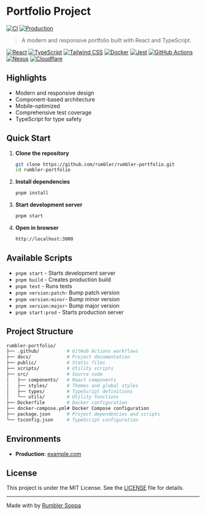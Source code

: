 # Portfolio Project 

[![CI](https://github.com/rumbler/rumbler-portfolio/actions/workflows/ci.yml/badge.svg)](https://github.com/rumbler/rumbler-portfolio/actions/workflows/ci.yml)
[![Production](https://github.com/rumbler/rumbler-portfolio/actions/workflows/production.yml/badge.svg)](https://github.com/rumbler/rumbler-portfolio/actions/workflows/production.yml)

> A modern and responsive portfolio built with React and TypeScript.

[![React](https://img.shields.io/badge/React-20232A?style=for-the-badge&logo=react&logoColor=61DAFB)](https://reactjs.org/)
[![TypeScript](https://img.shields.io/badge/TypeScript-007ACC?style=for-the-badge&logo=typescript&logoColor=white)](https://www.typescriptlang.org/)
[![Tailwind CSS](https://img.shields.io/badge/Tailwind_CSS-38B2AC?style=for-the-badge&logo=tailwind-css&logoColor=white)](https://tailwindcss.com/)
[![Docker](https://img.shields.io/badge/Docker-2CA5E0?style=for-the-badge&logo=docker&logoColor=white)](https://www.docker.com/)
[![Jest](https://img.shields.io/badge/Jest-C21325?style=for-the-badge&logo=jest&logoColor=white)](https://jestjs.io/)
[![GitHub Actions](https://img.shields.io/badge/github%20actions-%232671E5.svg?style=for-the-badge&logo=githubactions&logoColor=white)](https://github.com/features/actions)
[![Nexus](https://img.shields.io/badge/Nexus%20Repository-143752?style=for-the-badge&logo=sonatype&logoColor=white)](https://www.sonatype.com/products/nexus-repository)
[![Cloudflare](https://img.shields.io/badge/Cloudflare-F38020?style=for-the-badge&logo=cloudflare&logoColor=white)](https://www.cloudflare.com)

## Highlights

- Modern and responsive design
- Component-based architecture
- Mobile-optimized
- Comprehensive test coverage
- TypeScript for type safety

## Quick Start

1. **Clone the repository**

   ```bash
   git clone https://github.com/rumbler/rumbler-portfolio.git
   cd rumbler-portfolio
   ```

2. **Install dependencies**

   ```bash
   pnpm install
   ```

3. **Start development server**

   ```bash
   pnpm start
   ```

4. **Open in browser**

   ```bash
   http://localhost:3000
   ```

## Available Scripts

- `pnpm start`        - Starts development server
- `pnpm build`        - Creates production build
- `pnpm test`         - Runs tests
- `pnpm version:patch`- Bump patch version
- `pnpm version:minor`- Bump minor version
- `pnpm version:major`- Bump major version
- `pnpm start:prod`   - Starts production server

## Project Structure

```bash
rumbler-portfolio/
├── .github/          # GitHub Actions workflows
├── docs/             # Project documentation
├── public/           # Static files
├── scripts/          # Utility scripts
├── src/              # Source code
│   ├── components/   # React components
│   ├── styles/       # Themes and global styles
│   ├── types/        # TypeScript definitions
│   └── utils/        # Utility functions
├── Dockerfile        # Docker configuration
├── docker-compose.yml# Docker Compose configuration
├── package.json      # Project dependencies and scripts
└── tsconfig.json     # TypeScript configuration
```

## Environments

- **Production**: [example.com](https://example.com)

## License

This project is under the MIT License. See the [LICENSE](LICENSE) file for details.

---

 Made with  by [Rumbler Soppa](https://github.com/rumbler)
